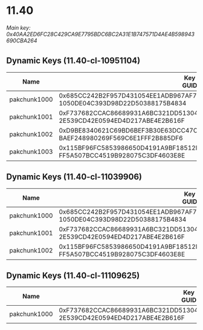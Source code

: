 # 11.40

###### *Main key: 0x40AA2ED6FC28C429CA9E7795BDC6BC2A31E1B747571D4AE4B598943690CBA264*

## Dynamic Keys (11.40-cl-10951104)

| Name         | Key<br/>GUID                                                                                            |
|--------------|---------------------------------------------------------------------------------------------------------|
| pakchunk1000 | 0x685CC242B2F957D431054EE1ADB967AF7C7CA168CAB3B32342BB9AFEDC811102<br/>1050DE04C393D98D22D50388175B4834 |
| pakchunk1001 | 0xF737682CCAC86689931A6BC321DD513041927E4B55F6004681C0F6762492330E<br/>2E539CD42E0594ED4D217ABE4E2B616F |
| pakchunk1002 | 0xD9BE8340621C69BD6BEF3B30E63DCC47CE220E6B748355C1AAEC49551FFC1B13<br/>BAEF248980269F569C6E1FFF2B885DF6 |
| pakchunk1003 | 0x115BF96FC5853986650D4191A9BF18512D566C86DB4FC4E3828056110AFAE73B<br/>FF5A507BCC4519B928075C3DF4603E8E |

## Dynamic Keys (11.40-cl-11039906)

| Name         | Key<br/>GUID                                                                                            |
|--------------|---------------------------------------------------------------------------------------------------------|
| pakchunk1000 | 0x685CC242B2F957D431054EE1ADB967AF7C7CA168CAB3B32342BB9AFEDC811102<br/>1050DE04C393D98D22D50388175B4834 |
| pakchunk1001 | 0xF737682CCAC86689931A6BC321DD513041927E4B55F6004681C0F6762492330E<br/>2E539CD42E0594ED4D217ABE4E2B616F |
| pakchunk1002 | 0x115BF96FC5853986650D4191A9BF18512D566C86DB4FC4E3828056110AFAE73B<br/>FF5A507BCC4519B928075C3DF4603E8E |

## Dynamic Keys (11.40-cl-11109625)

| Name         | Key<br/>GUID                                                                                            |
|--------------|---------------------------------------------------------------------------------------------------------|
| pakchunk1000 | 0xF737682CCAC86689931A6BC321DD513041927E4B55F6004681C0F6762492330E<br/>2E539CD42E0594ED4D217ABE4E2B616F |